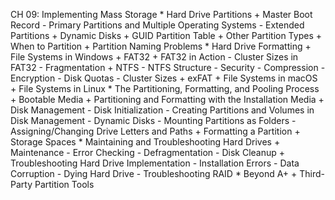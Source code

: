CH 09: Implementing Mass Storage
    * Hard Drive Partitions
        + Master Boot Record
          - Primary Partitions and Multiple Operating Systems
          - Extended Partitions
        + Dynamic Disks
        + GUID Partition Table
        + Other Partition Types
        + When to Partition
        + Partition Naming Problems
    * Hard Drive Formatting
        + File Systems in Windows
        + FAT32
        + FAT32 in Action
          - Cluster Sizes in FAT32
          - Fragmentation
        + NTFS
          - NTFS Structure
          - Security
          - Compression
          - Encryption
          - Disk Quotas
          - Cluster Sizes
        + exFAT
        + File Systems in macOS
        + File Systems in Linux
    * The Partitioning, Formatting, and Pooling Process
        + Bootable Media
        + Partitioning and Formatting with the Installation Media
        + Disk Management
          - Disk Initialization
          - Creating Partitions and Volumes in Disk Management
          - Dynamic Disks
          - Mounting Partitions as Folders
          - Assigning/Changing Drive Letters and Paths
        + Formatting a Partition
        + Storage Spaces
    * Maintaining and Troubleshooting Hard Drives
        + Maintenance
          - Error Checking
          - Defragmentation
          - Disk Cleanup
        + Troubleshooting Hard Drive Implementation
          - Installation Errors
          - Data Corruption
          - Dying Hard Drive
          - Troubleshooting RAID
    * Beyond A+
        + Third-Party Partition Tools

